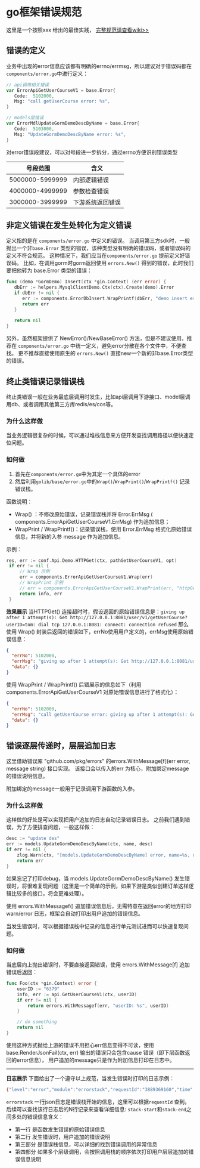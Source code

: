 # go框架错误规范
这里是一个按照xxx 给出的最佳实践，
[完整规范请查看wiki>>](https://wiki.xxx.com/pages/viewpage.action?pageId=xxxxxx)


## 错误的定义

业务中出现的error信息应该都有明确的errno/errmsg，所以建议对于错误码都在`components/error.go`中进行定义：

```go
// api调用相关错误
var ErrorApiGetUserCourseV1 = base.Error{
   Code:  5102000,
   Msg: "call getUserCourse error: %s",
}

// models层错误
var ErrorMdlUpdateGormDemoDescByName = base.Error{
   Code:  5103000,
   Msg: "UpdateGormDemoDescByName error: %s",
}
```
对error错误段建议，可以对号段进一步拆分，通过errno方便识别错误类型

|号段范围   |  含义 | 
|---|---|
|5000000-5999999	| 内部逻辑错误 |
|4000000-4999999    | 参数检查错误 |
|3000000-3999999	| 下游系统返回错误 |


## 非定义错误在发生处转化为定义错误
定义指的是在 `components/error.go` 中定义的错误。
当调用第三方sdk时，一般抛出一个非`base.Error` 类型的错误，该种类型没有明确的错误码，或者错误码的定义不符合规范。
这种情况下，我们应当在`components/error.go` 提前定义好错误码。
比如，在调用gorm时gorm返回使用 `errors.New()` 得到的错误，此时我们要把他转为 base.Error 类型的错误：

```go
func (demo *GormDemo) Insert(ctx *gin.Context) (err error) {
   dbErr := helpers.MysqlClientDemo.Ctx(ctx).Create(demo).Error
   if dbErr != nil {
      err := components.ErrorDbInsert.WrapPrintf(dbErr, "demo insert error, input: %+v", demo)
      return err
   }
 
   return nil
}
```
另外，虽然框架提供了 NewError()/NewBaseError() 方法，但是不建议使用，推荐在 `components/error.go` 中统一定义，避免error分散在各个文件中，不便查找。
更不推荐直接使用原生的 `errors.New()`  直接new一个新的非base.Error类型的错误。



## 终止类错误记录错误栈
终止类错误一般在业务最底层调用时发生，比如api层调用下游接口、model层调用db、或者调用其他第三方库redis/es/cos等。

### 为什么这样做
当业务逻辑很复杂的时候，可以通过堆栈信息来方便开发查找调用路径以便快速定位问题。

### 如何做

1. 首先在`components/error.go`中为其定一个具体的error
2. 然后利用`golib/base/error.go`中的`Wrap()`/`WrapPrint()`/`WrapPrintf()` 记录错误栈。

函数说明：
* Wrap() ：不修改原始错误，记录错误栈并将 Error.ErrMsg ( components.ErrorApiGetUserCourseV1.ErrMsg) 作为追加信息；
* WrapPrint /  WrapPrintf()：记录错误栈，使用 Error.ErrMsg 格式化原始错误信息，并将新的入参 message 作为追加信息。

示例：
```go
res, err := conf.Api.Demo.HTTPGet(ctx, pathGetUserCourseV1, opt)
 if err != nil {
     // Wrap 示例
     err = components.ErrorApiGetUserCourseV1.Wrap(err)
     // WrapPrint 示例
     // err = components.ErrorApiGetUserCourseV1.WrapPrint(err, "httpGet error")
     return info, err
 }
```

**效果展示**
当HTTPGet() 连接超时时，假设返回的原始错误信息是：`giving up after 1 attempt(s): Get http://127.0.0.1:8081/user/v1/getUserCourse?userID=tom: dial tcp 127.0.0.1:8081: connect: connection refused`
那么使用 Wrap() 封装后返回的错误如下，errNo使用用户定义的，errMsg使用原始错误信息：

```json
{
  "errNo": 5102000,
  "errMsg": "giving up after 1 attempt(s): Get http://127.0.0.1:8081/user/v1/getUserCourse?userID=tom: dial tcp 127.0.0.1:8081: connect: connection refused",
  "data": {}
}
```

使用 WrapPrint /  WrapPrintf() 后错展示的信息如下（利用components.ErrorApiGetUserCourseV1 对原始错误信息进行了格式化）：
```json
{
  "errNo": 5102000,
  "errMsg": "call getUserCourse error: giving up after 1 attempt(s): Get http://127.0.0.1:8081/user/v1/getUserCourse?userID=tom: dial tcp 127.0.0.1:8081: connect: connection refused",
  "data": {}
}
```


## 错误逐层传递时，层层追加日志
这里借助错误库 "github.com/pkg/errors"  的errors.WithMessage[f](err error, message string) 接口实现。
该接口会以传入的err 为核心，附加绑定message的错误说明信息。

附加绑定的message一般用于记录调用下游函数的入参。

### 为什么这样做
这样做的好处是可以实现把用户追加的日志自动记录错误日志。
之前我们遇到错误，为了方便排查问题，一般这样做：

```go
desc := "update des"
err := models.UpdateGormDemoDescByName(ctx, name, desc)
if err != nil {
    zlog.Warn(ctx, "[models.UpdateGormDemoDescByName] error, name=%s, desc=%s", name, desc)
    return err
}
```
如果忘记了打印debug，当 models.UpdateGormDemoDescByName() 发生错误时，将很难复现问题（这里是一个简单的示例，如果下游是类似创建订单这样逻辑比较多的接口，将会更难处理）。

使用 errors.WithMessagef() 追加错误信息后，无需特意在返回error的地方打印warn/error 日志，框架会自动打印出用户追加的错误信息。

当发生错误时，可以根据错误栈中记录的信息进行单元测试进而可以快速复现问题。


### 如何做
当底层向上抛出错误时，不要直接返回错误，使用 errors.WithMessage[f] 追加错误后返回：

```go
func Foo(ctx *gin.Context) error {
	userID := "6379"
	info, err := api.GetUserCourseV1(ctx, userID)
	if err != nil {
		return errors.WithMessagef(err, "userID: %s", userID)
	}

	// do something
	return nil
}
```

使用这种方式抛给上游的错误不用担心err信息变得不可读，使用 base.RenderJsonFail(ctx, err) 输出的错误只会包含cause 错误（即下层函数返回的error信息），
用户追加的message只是作为附加信息打印在日志中。

---

**日志展示**
下面给出了一个遵守以上规范，当发生错误时打印的日志示例：

```bash
{"level":"error","module":"errorstack","requestId":"3889369160","time":"2020-10-13 16:35:01"}

```

`errorstack` 一行json日志是错误栈开始的信息，这里可以根据`requestId` 查到。后续可以查找该行日志后的N行记录来查看详细信息:
`stack-start`和`stack-end`之间多处的错误信息含义：

* 第一行 是函数发生错误的原始错误信息
* 第二行 发生错误时，用户追加的错误说明
* 第三部分 是错误栈信息，可以详细的找到错误调用的异常信息
* 第四部分 如果多个层级调用，会按照调用栈的顺序依次打印用户层层追加的错误信息说明
